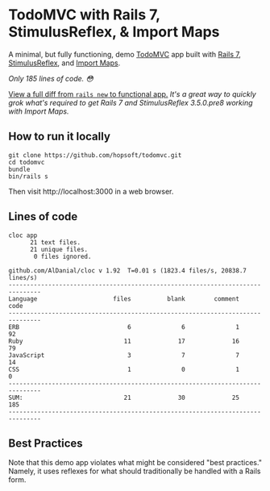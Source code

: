 # TodoMVC with Rails 7, StimulusReflex, & Import Maps

A minimal, but fully functioning, demo [TodoMVC](https://todomvc.com/) app built with [Rails 7](https://rubyonrails.org/2021/12/15/Rails-7-fulfilling-a-vision), [StimulusReflex](https://docs.stimulusreflex.com/), and [Import Maps](https://github.com/WICG/import-maps).

_Only 185 lines of code. 😳_

[View a full diff from `rails new` to functional app.](https://github.com/hopsoft/todomvc/compare/69d97c94872895f0cdead979c70fb766919bb872...0ebc5cfee04498fb5ca34794d13df665f0fa2cd3) _It's a great way to quickly grok what's required to get Rails 7 and StimulusReflex 3.5.0.pre8 working with Import Maps._

## How to run it locally

```
git clone https://github.com/hopsoft/todomvc.git
cd todomvc
bundle
bin/rails s
```

Then visit http://localhost:3000 in a web browser.

## Lines of code

```
cloc app
      21 text files.
      21 unique files.
       0 files ignored.

github.com/AlDanial/cloc v 1.92  T=0.01 s (1823.4 files/s, 20838.7 lines/s)
-------------------------------------------------------------------------------
Language                     files          blank        comment           code
-------------------------------------------------------------------------------
ERB                              6              6              1             92
Ruby                            11             17             16             79
JavaScript                       3              7              7             14
CSS                              1              0              1              0
-------------------------------------------------------------------------------
SUM:                            21             30             25            185
-------------------------------------------------------------------------------
```

## Best Practices

Note that this demo app violates what might be considered "best practices."
Namely, it uses reflexes for what should traditionally be handled with a Rails form.
